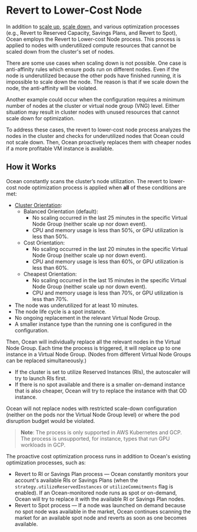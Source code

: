 # Revert to Lower-Cost Node

In addition to [scale up](ocean/features/scaling-kubernetes?id=scale-up), [scale down](ocean/features/scaling-kubernetes?id=scale-down), and various optimization processes (e.g., Revert to Reserved Capacity, Savings Plans, and Revert to Spot), Ocean employs the Revert to Lower-cost Node process. This process is applied to nodes with underutilized compute resources that cannot be scaled down from the cluster's set of nodes.

There are some use cases when scaling down is not possible. One case is anti-affinity rules which ensure pods run on different nodes. Even if the node is underutilized because the other pods have finished running, it is impossible to scale down the node. The reason is that if we scale down the node, the anti-affinity will be violated.

Another example could occur when the configuration requires a minimum number of nodes at the cluster or virtual node group (VNG) level. Either situation may result in cluster nodes with unused resources that cannot scale down for optimization.

To address these cases, the revert to lower-cost node process analyzes the nodes in the cluster and checks for underutilized nodes that Ocean could not scale down. Then, Ocean proactively replaces them with cheaper nodes if a more profitable VM instance is available.

## How it Works

Ocean constantly scans the cluster’s node utilization. The revert to lower-cost node optimization process is applied when **all** of these conditions are met:

- [Cluster Orientation](https://docs.spot.io/ocean/features/cluster-orientation?id=cluster-orientation):
  - Balanced Orientation (default):
    - No scaling occurred in the last 25 minutes in the specific Virtual Node Group (neither scale up nor down event).
    - CPU and memory usage is less than 50%, or GPU utilization is less than 50%.
  - Cost Orientation:
    - No scaling occurred in the last 20 minutes in the specific Virtual Node Group (neither scale up nor down event).
    - CPU and memory usage is less than 60%, or GPU utilization is less than 60%.
  - Cheapest Orientation:
    - No scaling occurred in the last 15 minutes in the specific Virtual Node Group (neither scale up nor down event).
    - CPU and memory usage is less than 70%, or GPU utilization is less than 70%.
- The node was underutilized for at least 10 minutes.
- The node life cycle is a spot instance.
- No ongoing replacement in the relevant Virtual Node Group.
- A smaller instance type than the running one is configured in the configuration.

Then, Ocean will individually replace all the relevant nodes in the Virtual Node Group. Each time the process is triggered, it will replace up to one instance in a Virtual Node Group. (Nodes from different Virtual Node Groups can be replaced simultaneously.)

- If the cluster is set to utilize Reserved Instances (RIs), the autoscaler will try to launch RIs first.
- If there is no spot available and there is a smaller on-demand instance that is also cheaper, Ocean will try to replace the instance with that OD instance.

Ocean will not replace nodes with restricted scale-down configuration (neither on the pods nor the Virtual Node Group level) or where the pod disruption budget would be violated.

> **Note**: The process is only supported in AWS Kubernetes and GCP. The process is unsupported, for instance, types that run GPU workloads in GCP.

The proactive cost optimization process runs in addition to Ocean's existing optimization processes, such as:

- Revert to RI or Savings Plan process — Ocean constantly monitors your account's available RIs or Savings Plans (when the `strategy.utilizeReservedInstances` or `utilizeCommitments` flag is enabled). If an Ocean-monitored node runs as spot or on-demand, Ocean will try to replace it with the available RI or Savings Plan nodes.
- Revert to Spot process — If a node was launched on demand because no spot node was available in the market, Ocean continues scanning the market for an available spot node and reverts as soon as one becomes available.
